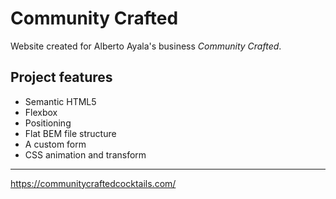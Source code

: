 # Community Crafted

Website created for Alberto Ayala's business _Community Crafted_.

## Project features

- Semantic HTML5
- Flexbox
- Positioning
- Flat BEM file structure
- A custom form
- CSS animation and transform

---

https://communitycraftedcocktails.com/
